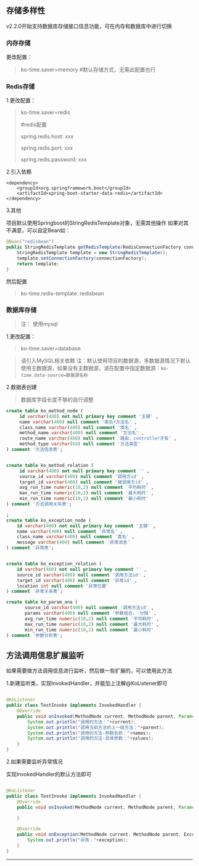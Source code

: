 ## 存储多样性

v2.2.0开始支持数据库存储接口信息功能，可在内存和数据库中进行切换

### 内存存储

更改配置：

> ko-time.saver=memory #默认存储方式，无需此配置也行


### Redis存储

1.更改配置：

> ko-time.saver=redis
> 
> #redis配置
> 
> spring.redis.host: xxx
> 
> spring.redis.port: xxx
> 
> spring.redis.password: xxx
> 


2.引入依赖

```
<dependency>
    <groupId>org.springframework.boot</groupId>
    <artifactId>spring-boot-starter-data-redis</artifactId>
</dependency>
```

3.其他

项目默认使用Springboot的StringRedisTemplate对象，无需其他操作
如果对其不满意，可以自定Bean如：

```java
@Bean("redisbean")
public StringRedisTemplate getRedisTemplate(RedisConnectionFactory connectionFactory){
    StringRedisTemplate template = new StringRedisTemplate();
    template.setConnectionFactory(connectionFactory);
    return template;
}
```
然后配置

> ko-time.redis-template: redisbean


### 数据库存储

> 注： 使用mysql

1.更改配置：

> ko-time.saver=database

> 请引入MySQL相关依赖
> 注：默认使用项目的数据源，多数据源情况下默认使用主数据源，如果没有主数据源，请在配置中指定数据源：`ko-time.data-source=数据源名称`

2.数据表创建

> 数据库字段长度不够的自行调整

```sql
create table ko_method_node (
     id varchar(400) not null primary key comment '主键' ,
     name varchar(400) null comment '类名+方法名' ,
     class_name varchar(400) null comment '类名' ,
     method_name varchar(400) null comment '方法名' ,
     route_name varchar(400) null comment '路由，controller才有' ,
     method_type varchar(64) null comment '方法类型'
) comment '方法信息表';


create table ko_method_relation (
     id varchar(400) not null primary key comment '' ,
     source_id varchar(400) null comment '调用方id' ,
     target_id varchar(400) null comment '被调用方id' ,
     avg_run_time numeric(10,2) null comment '平均耗时' ,
     max_run_time numeric(10,2) null comment '最大耗时' ,
     min_run_time numeric(10,2) null comment '最小耗时'
) comment '方法调用关系表';

;
create table ko_exception_node (
    id varchar(400) not null primary key comment '主键' ,
    name varchar(400) null comment '异常名' ,
    class_name varchar(400) null comment '类名' ,
    message varchar(400) null comment '异常消息'
) comment '异常表';


create table ko_exception_relation (
    id varchar(400) not null primary key comment '' ,
    source_id varchar(400) null comment '调用方法id' ,
    target_id varchar(400) null comment '异常id' ,
    location int null comment '异常位置'
) comment '异常关系表';

create table ko_param_ana (
       source_id varchar(400) null comment '调用方法id' ,
       params varchar(400) null comment '参数组合，-分隔' ,
       avg_run_time numeric(10,2) null comment '平均耗时' ,
       max_run_time numeric(10,2) null comment '最大耗时' ,
       min_run_time numeric(10,2) null comment '最小耗时'
) comment '参数分析表';
```


## 方法调用信息扩展监听

如果需要做方法调用信息进行监听，然后做一些扩展的，可以使用此方法

1.新建监听类，实现InvokedHandler，并能加上注解@KoListener即可

```java

@KoListener
public class TestInvoke implements InvokedHandler {
    @Override
    public void onInvoked(MethodNode current, MethodNode parent, Parameter[] names, Object[] values) {
        System.out.println("调用的方法："+current);
        System.out.println("调用当前方法的上一级方法："+parent);
        System.out.println("调用的方法-参数名称："+names);
        System.out.println("调用的方法-具体参数："+values);
    }
}
```

2.如果需要监听异常情况

实现InvokedHandler的默认方法即可

```java

@KoListener
public class TestInvoke implements InvokedHandler {
    @Override
    public void onInvoked(MethodNode current, MethodNode parent, Parameter[] names, Object[] values) {
       
    }

    @Override
    public void onException(MethodNode current, MethodNode parent, ExceptionNode exception, Parameter[] names, Object[] values) {
        System.out.println("异常："+exception);
    }
}
```

---


